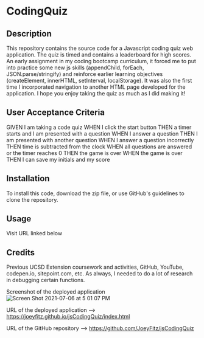 # CodingQuiz
## Description
This repository contains the source code for a Javascript coding quiz web application. The quiz is timed and contains a leaderboard for high scores. An early assignment in my coding bootcamp curriculum, it forced me to put into practice some new js skills (appendChild, forEach, JSON.parse/stringify) and reinforce earlier learning objectives (createElement, innerHTML, setInterval, localStorage). It was also the first time I incorporated navigation to another HTML page developed for the application. I hope you enjoy taking the quiz as much as I did making it! 

## User Acceptance Criteria
GIVEN I am taking a code quiz
WHEN I click the start button
THEN a timer starts and I am presented with a question
WHEN I answer a question
THEN I am presented with another question
WHEN I answer a question incorrectly
THEN time is subtracted from the clock
WHEN all questions are answered or the timer reaches 0
THEN the game is over
WHEN the game is over
THEN I can save my initials and my score

## Installation
To install this code, download the zip file, or use GitHub's guidelines to clone the repository.

## Usage
Visit URL linked below

## Credits
Previous UCSD Extension coursework and activities, GitHub, YouTube, codepen.io, sitepoint.com, etc. As always, I needed to do a lot of research in debugging certain functions. 

Screenshot of the deployed application
![Screen Shot 2021-07-06 at 5 01 07 PM](https://user-images.githubusercontent.com/50683782/124680725-d9b82600-de7b-11eb-8762-1021753acf60.png)

URL of the deployed application --> https://joeyfitz.github.io/jsCodingQuiz/index.html

URL of the GitHub repository --> https://github.com/JoeyFitz/jsCodingQuiz

